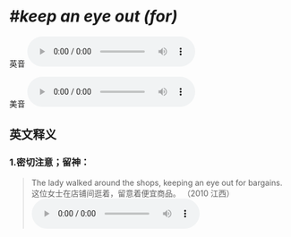 # ***\#keep an eye out (for)*** 
英音
<audio src="./media/keep an eye out for1_AAC.aac" controls="controls"></audio>

美音
<audio src="./media/keep an eye out for2_AAC.aac" controls="controls"></audio>



  

英文释义
---
### 1.**密切注意；留神：**  

 > The lady walked around the shops, keeping an eye out for bargains.   
 > 这位女士在店铺间逛着，留意着便宜商品。  （2010 江西）  
<audio src="./media/eye-9.aac" controls="controls"></audio>


